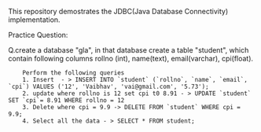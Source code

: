 This repository demostrates the JDBC(Java Database Connectivity) implementation.

Practice Question:

Q.create a database "gla", in that database create a table "student", which contain following columns
        rollno (int),
        name(text),
        email(varchar),
        cpi(float).
        
        Perform the following queries
        1. Insert  - > INSERT INTO `student` (`rollno`, `name`, `email`, `cpi`) VALUES ('12', 'Vaibhav', 'vai@gmail.com', '5.73');
        2. update where rollno is 12 set cpi t0 8.91 - > UPDATE `student` SET `cpi`= 8.91 WHERE rollno = 12
        3. Delete where cpi = 9.9 -> DELETE FROM `student` WHERE cpi = 9.9;
        4. Select all the data - > SELECT * FROM student;
